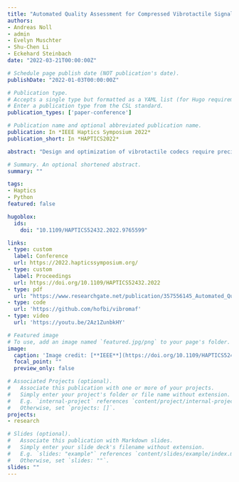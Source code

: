 ```yaml
---
title: "Automated Quality Assessment for Compressed Vibrotactile Signals Using Multi-Method Assessment Fusion"
authors:
- Andreas Noll
- admin
- Evelyn Muschter
- Shu-Chen Li
- Eckehard Steinbach
date: "2022-03-21T00:00:00Z"

# Schedule page publish date (NOT publication's date).
publishDate: "2022-01-03T00:00:00Z"

# Publication type.
# Accepts a single type but formatted as a YAML list (for Hugo requirements).
# Enter a publication type from the CSL standard.
publication_types: ['paper-conference']

# Publication name and optional abbreviated publication name.
publication: In *IEEE Haptics Symposium 2022*
publication_short: In *HAPTICS2022*

abstract: "Design and optimization of vibrotactile codecs require precise measurements of the compressed signals’ perceptual quality. In this paper, we present two computational approaches for estimating vibrotactile signal quality. First, we propose a novel full-reference vibrotactile quality metric called Spectral Perceptual Quality Index (SPQI), which computes a similarity score based on a computed perceptually weighted error measure. Second, we use the concept of Multi-Method Assessment Fusion (MAF) to predict the subjective quality. MAF uses a Support Vector Machine regressor to fuse multiple elementary metrics into a final quality score, which preserves the strengths of the individual metrics. We evaluate both proposed quality assessment methods on an extended subjective dataset, which we introduce as part of this work. For two of three tested vibrotactile codecs, the MSE between subjective ratings and the SPQI is reduced by 64% and 92%, respectively compared to the state of the art. With our MAF approach, we obtain the only currently available metric that accurately predicts real human user experiments for all three tested codecs. The MAF estimations reduce the average MSE to the subjective ratings over all three tested codecs by 59% compared to the best performing elementary metric."

# Summary. An optional shortened abstract.
summary: ""

tags:
- Haptics
- Python
featured: false

hugoblox:
  ids:
    doi: "10.1109/HAPTICS52432.2022.9765599"

links:
- type: custom
  label: Conference
  url: https://2022.hapticssymposium.org/
- type: custom
  label: Proceedings
  url: https://doi.org/10.1109/HAPTICS52432.2022
- type: pdf
  url: "https://www.researchgate.net/publication/357556145_Automated_Quality_Assessment_for_Compressed_Vibrotactile_Signals_Using_Multi-Method_Assessment_Fusion"
- type: code
  url: 'https://github.com/hofbi/vibromaf'
- type: video
  url: 'https://youtu.be/2Az1ZunbkHY'

# Featured image
# To use, add an image named `featured.jpg/png` to your page's folder.
image:
  caption: 'Image credit: [**IEEE**](https://doi.org/10.1109/HAPTICS52432.2022.9765599)'
  focal_point: ""
  preview_only: false

# Associated Projects (optional).
#   Associate this publication with one or more of your projects.
#   Simply enter your project's folder or file name without extension.
#   E.g. `internal-project` references `content/project/internal-project/index.md`.
#   Otherwise, set `projects: []`.
projects:
- research

# Slides (optional).
#   Associate this publication with Markdown slides.
#   Simply enter your slide deck's filename without extension.
#   E.g. `slides: "example"` references `content/slides/example/index.md`.
#   Otherwise, set `slides: ""`.
slides: ""
---
```

